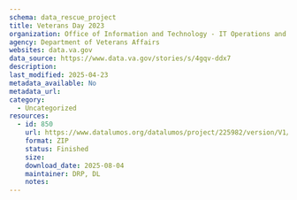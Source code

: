 ```yaml
---
schema: data_rescue_project 
title: Veterans Day 2023
organization: Office of Information and Technology - IT Operations and Services (ITOPS)
agency: Department of Veterans Affairs
websites: data.va.gov
data_source: https://www.data.va.gov/stories/s/4gqv-ddx7
description: 
last_modified: 2025-04-23
metadata_available: No
metadata_url: 
category:
  - Uncategorized
resources:
  - id: 850
    url: https://www.datalumos.org/datalumos/project/225982/version/V1/view
    format: ZIP
    status: Finished
    size: 
    download_date: 2025-08-04
    maintainer: DRP, DL
    notes: 
---
```

